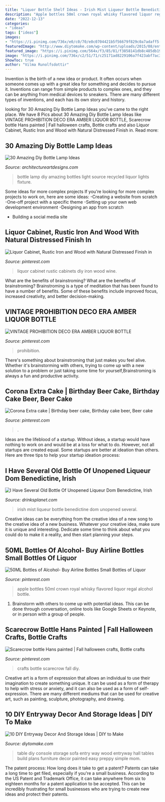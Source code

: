```yaml
---
title: "Liquor Bottle Shelf Ideas - Irish Mist Liqueur Bottle Benedictine Dom Unopened Several"
description: "Apple bottles 50ml crown royal whisky flavored liquor regal alcohol bottle"
date: "2022-12-13"
categories:
- "ideas"
tags: ["ideas"]
images:
- "https://i.pinimg.com/736x/e0/c0/70/e0c0704421b5f56679f829c0a7adaff5--small-bottles-liquor.jpg"
featuredImage: "http://www.diytomake.com/wp-content/uploads/2015/08/entry-way-table-with-storage-idea.jpg"
featured_image: "https://i.pinimg.com/564x/f3/85/81/f3858141db8c485db198f24d9199621a--cabinet-ideas-diy-liquor-cabinet-projects.jpg"
image: "https://i.pinimg.com/736x/c2/51/71/c25171ad8229106a7f423abf7ac38a68--liquor-bottles-vintage-bottles.jpg"
ShowToc: true
author: "Vilma Runolfsdottir"
---
```



Invention is the birth of a new idea or product. It often occurs when someone comes up with a great idea for something and decides to pursue it. Inventions can range from simple products to complex ones, and they can be anything from medical devices to sneakers. There are many different types of inventions, and each has its own story and history.

	

		
looking for 30 Amazing Diy Bottle Lamp Ideas you've came to the right place. We have 8 Pics about 30 Amazing Diy Bottle Lamp Ideas like VINTAGE PROHIBITION DECO ERA AMBER LIQUOR BOTTLE, Scarecrow bottle Hans painted | Fall halloween crafts, Bottle crafts and also Liquor Cabinet, Rustic Iron and Wood with Natural Distressed Finish in. Read more:
		
    
## 30 Amazing Diy Bottle Lamp Ideas

<img loading=lazy src="http://www.architectureartdesigns.com/wp-content/uploads/2013/10/15.jpg" onerror="this.onerror=null;this.src='https://tse2.mm.bing.net/th?id=OIP.KBTbo_HcCj1zYfVx4NyqBwHaLJ&amp;pid=15.1';" alt="30 Amazing Diy Bottle Lamp Ideas">

_Source: architectureartdesigns.com_

>bottle lamp diy amazing bottles light source recycled liquor lights fixture. 

	

Some ideas for more complex projects
If you're looking for more complex projects to work on, here are some ideas: 
-Creating a website from scratch 
-One-off project with a specific theme 
-Setting up your own web development environment 
-Designing an app from scratch 
- Building a social media site

    
## Liquor Cabinet, Rustic Iron And Wood With Natural Distressed Finish In

<img loading=lazy src="https://i.pinimg.com/564x/f3/85/81/f3858141db8c485db198f24d9199621a--cabinet-ideas-diy-liquor-cabinet-projects.jpg" onerror="this.onerror=null;this.src='https://tse3.mm.bing.net/th?id=OIP.uhCjsQ8_jsWhV6b4TUlG9wHaK2&amp;pid=15.1';" alt="Liquor Cabinet, Rustic Iron and Wood with Natural Distressed Finish in">

_Source: pinterest.com_

>liquor cabinet rustic cabinets diy iron wood wine. 

	

What are the benefits of brainstroming?
What are the benefits of brainstroming? Brainstroming is a type of meditation that has been found to have a number of benefits. Some of these benefits include improved focus, increased creativity, and better decision-making.

    
## VINTAGE PROHIBITION DECO ERA AMBER LIQUOR BOTTLE

<img loading=lazy src="https://i.pinimg.com/736x/c2/51/71/c25171ad8229106a7f423abf7ac38a68--liquor-bottles-vintage-bottles.jpg" onerror="this.onerror=null;this.src='https://tse2.mm.bing.net/th?id=OIP.tA5-jXTUvN47qLUNVUsU5wHaJ3&amp;pid=15.1';" alt="VINTAGE PROHIBITION DECO ERA AMBER LIQUOR BOTTLE">

_Source: pinterest.com_

>prohibition. 

	

There's something about brainstroming that just makes you feel alive. Whether it's brainstorming with others, trying to come up with a new solution to a problem or just taking some time for yourself,Brainstroming is always a fun and productive activity.

    
## Corona Extra Cake | Birthday Beer Cake, Birthday Cake Beer, Beer Cake

<img loading=lazy src="https://i.pinimg.com/736x/59/27/4b/59274b5a6ad376e29bbd5b61b70a3d7d.jpg" onerror="this.onerror=null;this.src='https://tse3.mm.bing.net/th?id=OIP.7X-IudgWv77MjY3f7PyjnQHaKs&amp;pid=15.1';" alt="Corona Extra cake | Birthday beer cake, Birthday cake beer, Beer cake">

_Source: pinterest.com_

>. 

	

Ideas are the lifeblood of a startup. Without ideas, a startup would have nothing to work on and would be at a loss for what to do. However, not all startups are created equal. Some startups are better at ideation than others. Here are three tips to help your startup ideation process:

    
## I Have Several Old Bottle Of Unopened Liqueur Dom Benedictine, Irish

<img loading=lazy src="https://decg5lu73tfmh.cloudfront.net/drinksplanet.com/images/fbfiles/images/Irish_Mist___Giobbi_5_2013_v_1419201005.JPG" onerror="this.onerror=null;this.src='https://tse3.mm.bing.net/th?id=OIP.Tmu8AkxAs2OQ2SE68V1VrgHaJ4&amp;pid=15.1';" alt="I Have Several Old Bottle Of Unopened Liqueur Dom Benedictine, Irish">

_Source: drinksplanet.com_

>irish mist liqueur bottle benedictine dom unopened several. 

	

Creative ideas can be everything from the creative idea of a new song to the creative idea of a new business. Whatever your creative idea, make sure it is unique and interesting. Dedicate some time to think about what you could do to make it a reality, and then start planning your steps.

    
## 50ML Bottles Of Alcohol- Buy Airline Bottles Small Bottles Of Liquor

<img loading=lazy src="https://i.pinimg.com/736x/e0/c0/70/e0c0704421b5f56679f829c0a7adaff5--small-bottles-liquor.jpg" onerror="this.onerror=null;this.src='https://tse3.mm.bing.net/th?id=OIP.8cNz3TZ4Bl3IXmr0Q5lKUQHaL2&amp;pid=15.1';" alt="50ML Bottles of Alcohol- Buy Airline Bottles Small Bottles of Liquor">

_Source: pinterest.com_

>apple bottles 50ml crown royal whisky flavored liquor regal alcohol bottle. 

	

1. Brainstorm with others to come up with potential ideas. This can be done through conversation, online tools like Google Sheets or Keynote, or in person with a group of people.

    
## Scarecrow Bottle Hans Painted | Fall Halloween Crafts, Bottle Crafts

<img loading=lazy src="https://i.pinimg.com/736x/6b/46/5e/6b465e1b5670de0e2ff779c1ef4e460a.jpg" onerror="this.onerror=null;this.src='https://tse3.mm.bing.net/th?id=OIP.znJ-AeS85amKHxDnGiPoKgHaPN&amp;pid=15.1';" alt="Scarecrow bottle Hans painted | Fall halloween crafts, Bottle crafts">

_Source: pinterest.com_

>crafts bottle scarecrow fall diy. 

	

Creative art is a form of expression that allows an individual to use their imagination to create something unique. It can be used as a form of therapy to help with stress or anxiety, and it can also be used as a form of self-expression. There are many different mediums that can be used for creative art, such as painting, sculpture, photography, and drawing.

    
## 10 DIY Entryway Decor And Storage Ideas | DIY To Make

<img loading=lazy src="http://www.diytomake.com/wp-content/uploads/2015/08/entry-way-table-with-storage-idea.jpg" onerror="this.onerror=null;this.src='https://tse1.mm.bing.net/th?id=OIP.QmuSKsi33z_HveJdi9dDuAHaLD&amp;pid=15.1';" alt="10 DIY Entryway Decor And Storage Ideas | DIY to Make">

_Source: diytomake.com_

>table diy console storage sofa entry way wood entryway hall tables build plans furniture decor painted easy preppy simple mom. 

	

The patent process: How long does it take to get a patent?
Patents can take a long time to get filed, especially if you're a small business. According to the US Patent and Trademark Office, it can take anywhere from six to eighteen months for a patent application to be accepted. This can be incredibly frustrating for small businesses who are trying to create new ideas and protect their patents.

